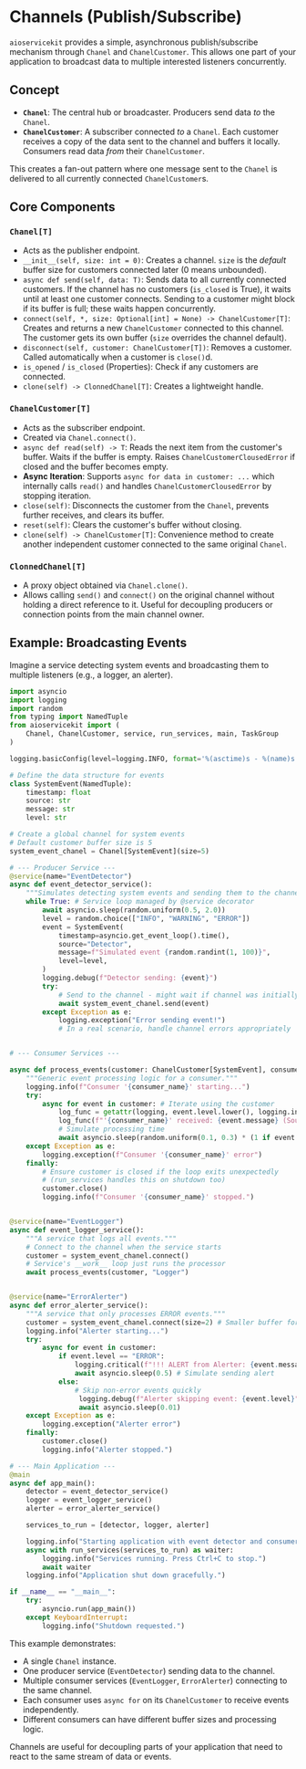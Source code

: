 # Channels (Publish/Subscribe)

`aioservicekit` provides a simple, asynchronous publish/subscribe mechanism through `Chanel` and `ChanelCustomer`. This allows one part of your application to broadcast data to multiple interested listeners concurrently.

## Concept

*   **`Chanel`**: The central hub or broadcaster. Producers send data *to* the `Chanel`.
*   **`ChanelCustomer`**: A subscriber connected *to* a `Chanel`. Each customer receives a copy of the data sent to the channel and buffers it locally. Consumers read data *from* their `ChanelCustomer`.

This creates a fan-out pattern where one message sent to the `Chanel` is delivered to all currently connected `ChanelCustomer`s.

## Core Components

### `Chanel[T]`

*   Acts as the publisher endpoint.
*   `__init__(self, size: int = 0)`: Creates a channel. `size` is the *default* buffer size for customers connected later (0 means unbounded).
*   `async def send(self, data: T)`: Sends data to all currently connected customers. If the channel has no customers (`is_closed` is True), it waits until at least one customer connects. Sending to a customer might block if its buffer is full; these waits happen concurrently.
*   `connect(self, *, size: Optional[int] = None) -> ChanelCustomer[T]`: Creates and returns a new `ChanelCustomer` connected to this channel. The customer gets its own buffer (`size` overrides the channel default).
*   `disconnect(self, customer: ChanelCustomer[T])`: Removes a customer. Called automatically when a customer is `close()`d.
*   `is_opened` / `is_closed` (Properties): Check if any customers are connected.
*   `clone(self) -> ClonnedChanel[T]`: Creates a lightweight handle.

### `ChanelCustomer[T]`

*   Acts as the subscriber endpoint.
*   Created via `Chanel.connect()`.
*   `async def read(self) -> T`: Reads the next item from the customer's buffer. Waits if the buffer is empty. Raises `ChanelCustomerClousedError` if closed and the buffer becomes empty.
*   **Async Iteration**: Supports `async for data in customer: ...` which internally calls `read()` and handles `ChanelCustomerClousedError` by stopping iteration.
*   `close(self)`: Disconnects the customer from the `Chanel`, prevents further receives, and clears its buffer.
*   `reset(self)`: Clears the customer's buffer without closing.
*   `clone(self) -> ChanelCustomer[T]`: Convenience method to create another independent customer connected to the same original `Chanel`.

### `ClonnedChanel[T]`

*   A proxy object obtained via `Chanel.clone()`.
*   Allows calling `send()` and `connect()` on the original channel without holding a direct reference to it. Useful for decoupling producers or connection points from the main channel owner.

## Example: Broadcasting Events

Imagine a service detecting system events and broadcasting them to multiple listeners (e.g., a logger, an alerter).

```python
import asyncio
import logging
import random
from typing import NamedTuple
from aioservicekit import (
    Chanel, ChanelCustomer, service, run_services, main, TaskGroup
)

logging.basicConfig(level=logging.INFO, format='%(asctime)s - %(name)s - %(levelname)s - %(message)s')

# Define the data structure for events
class SystemEvent(NamedTuple):
    timestamp: float
    source: str
    message: str
    level: str

# Create a global channel for system events
# Default customer buffer size is 5
system_event_chanel = Chanel[SystemEvent](size=5)

# --- Producer Service ---
@service(name="EventDetector")
async def event_detector_service():
    """Simulates detecting system events and sending them to the channel."""
    while True: # Service loop managed by @service decorator
        await asyncio.sleep(random.uniform(0.5, 2.0))
        level = random.choice(["INFO", "WARNING", "ERROR"])
        event = SystemEvent(
            timestamp=asyncio.get_event_loop().time(),
            source="Detector",
            message=f"Simulated event {random.randint(1, 100)}",
            level=level,
        )
        logging.debug(f"Detector sending: {event}")
        try:
            # Send to the channel - might wait if channel was initially closed
            await system_event_chanel.send(event)
        except Exception as e:
            logging.exception("Error sending event!")
            # In a real scenario, handle channel errors appropriately


# --- Consumer Services ---

async def process_events(customer: ChanelCustomer[SystemEvent], consumer_name: str):
    """Generic event processing logic for a consumer."""
    logging.info(f"Consumer '{consumer_name}' starting...")
    try:
        async for event in customer: # Iterate using the customer
            log_func = getattr(logging, event.level.lower(), logging.info)
            log_func(f"'{consumer_name}' received: {event.message} (Source: {event.source})")
            # Simulate processing time
            await asyncio.sleep(random.uniform(0.1, 0.3) * (1 if event.level == "INFO" else 2))
    except Exception as e:
        logging.exception(f"Consumer '{consumer_name}' error")
    finally:
        # Ensure customer is closed if the loop exits unexpectedly
        # (run_services handles this on shutdown too)
        customer.close()
        logging.info(f"Consumer '{consumer_name}' stopped.")


@service(name="EventLogger")
async def event_logger_service():
    """A service that logs all events."""
    # Connect to the channel when the service starts
    customer = system_event_chanel.connect()
    # Service's __work__ loop just runs the processor
    await process_events(customer, "Logger")


@service(name="ErrorAlerter")
async def error_alerter_service():
    """A service that only processes ERROR events."""
    customer = system_event_chanel.connect(size=2) # Smaller buffer for alerts
    logging.info("Alerter starting...")
    try:
        async for event in customer:
            if event.level == "ERROR":
                logging.critical(f"!!! ALERT from Alerter: {event.message} !!!")
                await asyncio.sleep(0.5) # Simulate sending alert
            else:
                # Skip non-error events quickly
                 logging.debug(f"Alerter skipping event: {event.level}")
                 await asyncio.sleep(0.01)
    except Exception as e:
        logging.exception("Alerter error")
    finally:
        customer.close()
        logging.info("Alerter stopped.")

# --- Main Application ---
@main
async def app_main():
    detector = event_detector_service()
    logger = event_logger_service()
    alerter = error_alerter_service()

    services_to_run = [detector, logger, alerter]

    logging.info("Starting application with event detector and consumers...")
    async with run_services(services_to_run) as waiter:
        logging.info("Services running. Press Ctrl+C to stop.")
        await waiter
    logging.info("Application shut down gracefully.")

if __name__ == "__main__":
    try:
        asyncio.run(app_main())
    except KeyboardInterrupt:
        logging.info("Shutdown requested.")

```

This example demonstrates:
*   A single `Chanel` instance.
*   One producer service (`EventDetector`) sending data to the channel.
*   Multiple consumer services (`EventLogger`, `ErrorAlerter`) connecting to the same channel.
*   Each consumer uses `async for` on its `ChanelCustomer` to receive events independently.
*   Different consumers can have different buffer sizes and processing logic.

Channels are useful for decoupling parts of your application that need to react to the same stream of data or events.
